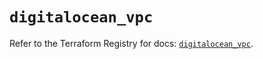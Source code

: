 # `digitalocean_vpc`

Refer to the Terraform Registry for docs: [`digitalocean_vpc`](https://registry.terraform.io/providers/digitalocean/digitalocean/2.34.1/docs/resources/vpc).
